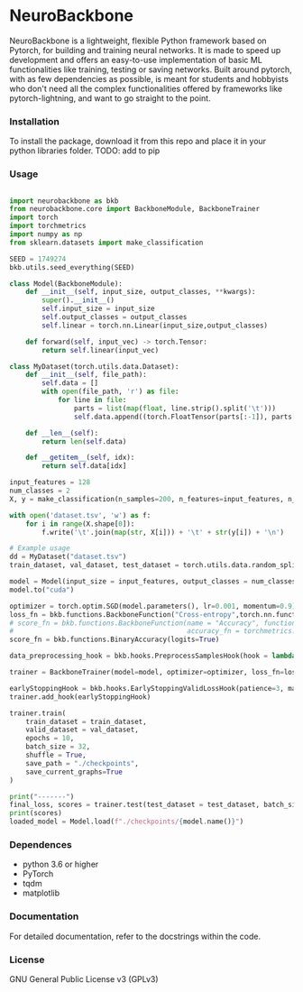 # NeuroBackbone

NeuroBackbone is a lightweight, flexible Python framework based on Pytorch, for building and training neural networks. It is made to speed up development and offers an easy-to-use implementation of basic ML functionalities like training, testing or saving networks. Built around pytorch, with as few dependencies as possible, is meant for students and hobbyists who don't need all the complex functionalities offered by frameworks like pytorch-lightning, and want to go straight to the point.   
<!-- A easy to use library to speed up development using pytorch. It's not meant for production -->

### Installation

To install the package, download it from this repo and place it in your python libraries folder.
TODO: add to pip

### Usage
```python

import neurobackbone as bkb
from neurobackbone.core import BackboneModule, BackboneTrainer
import torch
import torchmetrics
import numpy as np
from sklearn.datasets import make_classification

SEED = 1749274
bkb.utils.seed_everything(SEED)

class Model(BackboneModule):
    def __init__(self, input_size, output_classes, **kwargs):
        super().__init__()
        self.input_size = input_size
        self.output_classes = output_classes
        self.linear = torch.nn.Linear(input_size,output_classes)

    def forward(self, input_vec) -> torch.Tensor:
        return self.linear(input_vec)

class MyDataset(torch.utils.data.Dataset):
    def __init__(self, file_path):
        self.data = []
        with open(file_path, 'r') as file:
            for line in file:
                parts = list(map(float, line.strip().split('\t')))
                self.data.append((torch.FloatTensor(parts[:-1]), parts[-1]))

    def __len__(self):
        return len(self.data)

    def __getitem__(self, idx):
        return self.data[idx]

input_features = 128
num_classes = 2
X, y = make_classification(n_samples=200, n_features=input_features, n_informative=int(input_features/2), n_redundant=0, n_classes = num_classes, n_clusters_per_class=1)

with open('dataset.tsv', 'w') as f:
    for i in range(X.shape[0]):
        f.write('\t'.join(map(str, X[i])) + '\t' + str(y[i]) + '\n')

# Example usage
dd = MyDataset("dataset.tsv")
train_dataset, val_dataset, test_dataset = torch.utils.data.random_split(dd, [0.8,0.1,0.1])

model = Model(input_size = input_features, output_classes = num_classes)
model.to("cuda")

optimizer = torch.optim.SGD(model.parameters(), lr=0.001, momentum=0.9)
loss_fn = bkb.functions.BackboneFunction("Cross-entropy",torch.nn.functional.cross_entropy)
# score_fn = bkb.functions.BackboneFunction(name = "Accuracy", function = lambda preds, targets, accuracy_fn: accuracy_fn(preds, torch.stack((1-targets, targets), dim=-1).int()),
#                                           accuracy_fn = torchmetrics.Accuracy(task="binary", num_classes=num_classes).to(model.device))
score_fn = bkb.functions.BinaryAccuracy(logits=True)

data_preprocessing_hook = bkb.hooks.PreprocessSamplesHook(hook = lambda samples, targets, stage: (samples, targets.type(torch.int64)))

trainer = BackboneTrainer(model=model, optimizer=optimizer, loss_fn=loss_fn, evaluation_fns=score_fn, hooks=[data_preprocessing_hook])

earlyStoppingHook = bkb.hooks.EarlyStoppingValidLossHook(patience=3, margin=0.001)
trainer.add_hook(earlyStoppingHook)

trainer.train(
    train_dataset = train_dataset,
    valid_dataset = val_dataset,
    epochs = 10, 
    batch_size = 32,
    shuffle = True,
    save_path = "./checkpoints",
    save_current_graphs=True
)

print("-------")
final_loss, scores = trainer.test(test_dataset = test_dataset, batch_size = 32)
print(scores)
loaded_model = Model.load(f"./checkpoints/{model.name()}")
```

### Dependences
- python 3.6 or higher
- PyTorch
- tqdm
- matplotlib

### Documentation
For detailed documentation, refer to the docstrings within the code.

### License
GNU General Public License v3 (GPLv3)